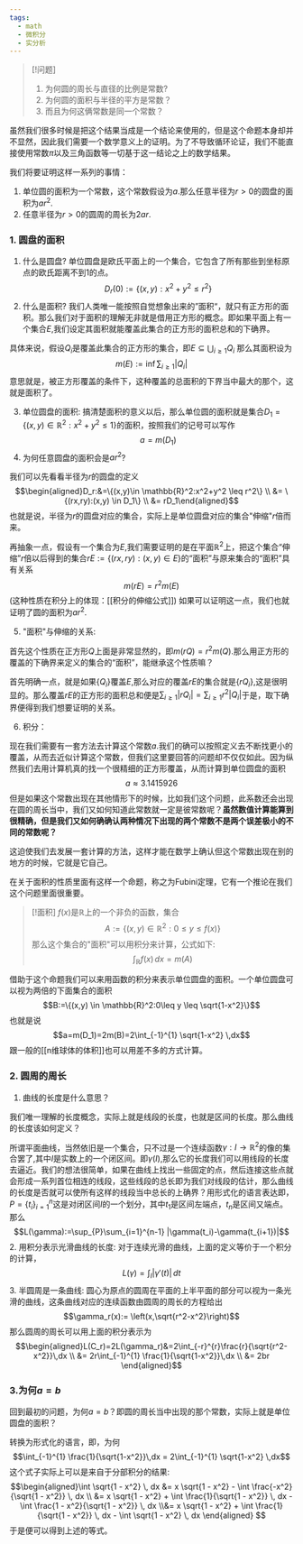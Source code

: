 ```yaml
---
tags:
  - math
  - 微积分
  - 实分析
---
```


> [!问题]
> 1. 为何圆的周长与直径的比例是常数?
> 2. 为何圆的面积与半径的平方是常数？
> 3. 而且为何这俩常数是同一个常数？

虽然我们很多时候是把这个结果当成是一个结论来使用的，但是这个命题本身却并不显然，因此我们需要一个数学意义上的证明。为了不导致循环论证，我们不能直接使用常数$\pi$以及三角函数等一切基于这一结论之上的数学结果。

我们将要证明这样一系列的事情：
1. 单位圆的面积为一个常数，这个常数假设为$a$.那么任意半径为$r >0$的圆盘的面积为$ar^2$.
2. 任意半径为$r >0$的圆周的周长为$2a r$.

### 1. 圆盘的面积

1. 什么是圆盘?
单位圆盘是欧氏平面上的一个集合，它包含了所有那些到坐标原点的欧氏距离不到1的点。
$$D_r(0):=\{(x,y):x^2+y^2\leq r^2\}$$
2. 什么是面积?
我们人类唯一能按照自觉想象出来的”面积“，就只有正方形的面积。那么我们对于面积的理解无非就是借用正方形的概念。即如果平面上有一个集合$E$,我们设定其面积就能覆盖此集合的正方形的面积总和的下确界。

具体来说，假设$Q_i$是覆盖此集合的正方形的集合，即$E \subseteq \bigcup_{i\geq 1} Q_i$
那么其面积设为$$m(E) := \inf \sum_{i\geq 1}|Q_i|$$
意思就是，被正方形覆盖的条件下，这种覆盖的总面积的下界当中最大的那个，这就是面积了。

3. 单位圆盘的面积: 
搞清楚面积的意义以后，那么单位圆的面积就是集合$D_1=\{(x,y)\in \mathbb{R}^2:x^2+y^2 \leq 1\}$的面积，按照我们的记号可以写作$$a=m(D_1)$$
4. 为何任意圆盘的面积会是$ar^2$?

我们可以先看看半径为$r$的圆盘的定义
$$\begin{aligned}D_r:&=\{(x,y)\in \mathbb{R}^2:x^2+y^2 \leq r^2\} \\ &= \{(rx,ry):(x,y) \in D_1\} \\ &= rD_1\end{aligned}$$
也就是说，半径为$r$的圆盘对应的集合，实际上是单位圆盘对应的集合"伸缩"$r$倍而来。

再抽象一点，假设有一个集合为$E$,我们需要证明的是在平面$\mathbb{R}^2$上，把这个集合“伸缩”$r$倍以后得到的集合$rE:= \{(rx,ry):(x,y)\in E\}$的“面积”与原来集合的“面积”具有关系$$m(rE)=r^2m(E)$$
(这种性质在积分上的体现：[[积分的伸缩公式]])
如果可以证明这一点，我们也就证明了圆的面积为$ar^2$.

5. "面积"与伸缩的关系:

首先这个性质在正方形$Q$上面是非常显然的，即$m(rQ) = r^2m(Q)$.那么用正方形的覆盖的下确界来定义的集合的“面积”，能继承这个性质嘛？

首先明确一点，就是如果$\{Q_i\}$覆盖$E$,那么对应的覆盖$rE$的集合就是$\{rQ_i\}$,这是很明显的。那么覆盖$rE$的正方形的面积总和便是$\sum_{i\geq 1}|rQ_i|=\sum_{i \geq 1}r^2|Q_i|$于是，取下确界便得到我们想要证明的关系。

6. 积分：

现在我们需要有一套方法去计算这个常数$a$.我们的确可以按照定义去不断找更小的覆盖，从而去近似计算这个常数，但我们这里要回答的问题却不仅仅如此。因为纵然我们去用计算机真的找一个很精细的正方形覆盖，从而计算到单位圆盘的面积$$a \approx 3.1415926$$但是如果这个常数出现在其他情形下的时候，比如我们这个问题，此系数还会出现在圆的周长当中，我们又如何知道此常数就一定是彼常数呢？**虽然数值计算能算到很精确，但是我们又如何确确认两种情况下出现的两个常数不是两个误差极小的不同的常数呢？**

这迫使我们去发展一套计算的方法，这样才能在数学上确认但这个常数出现在别的地方的时候，它就是它自己。

在关于面积的性质里面有这样一个命题，称之为Fubini定理，它有一个推论在我们这个问题里面很重要。

> [!面积]
> $f(x)$是$\mathbb{R}$上的一个非负的函数，集合$$A:=\{(x,y) \in \mathbb{R}^2:0\leq y \leq f(x)\}$$
> 那么这个集合的"面积"可以用积分来计算，公式如下:
> $$\int_{\mathbb{R}} f(x)\,dx = m(A)$$
> 

借助于这个命题我们可以来用函数的积分来表示单位圆盘的面积。一个单位圆盘可以视为两倍的下面集合的面积$$B:=\{(x,y) \in \mathbb{R}^2:0\leq y \leq \sqrt{1-x^2}\}$$
也就是说$$a=m(D_1)=2m(B)=2\int_{-1}^{1} \sqrt{1-x^2} \,dx$$
跟一般的[[n维球体的体积]]也可以用差不多的方式计算。
### 2.  圆周的周长

1. 曲线的长度是什么意思？

我们唯一理解的长度概念，实际上就是线段的长度，也就是区间的长度。那么曲线的长度该如何定义？

所谓平面曲线，当然依旧是一个集合，只不过是一个连续函数$\gamma:I \to \mathbb{R}^2$的像的集合罢了,其中$I$是实数上的一个闭区间。即$\gamma(I)$,那么它的长度我们可以用线段的长度去逼近。我们的想法很简单，如果在曲线上找出一些固定的点，然后连接这些点就会形成一系列首位相连的线段，这些线段的总长即为我们对线段的估计，那么曲线的长度是否就可以使所有这样的线段当中总长的上确界？用形式化的语言表达即，$P = \{t_i\}_{i=1}^{n}$这是对闭区间$I$的一个划分，其中$t_1$是区间左端点，$t_n$是区间又端点。那么$$L(\gamma):=\sup_{P}\sum_{i=1}^{n-1} |\gamma(t_i)-\gamma(t_{i+1})|$$
2. 用积分表示光滑曲线的长度:
对于连续光滑的曲线，上面的定义等价于一个积分的计算，$$L(\gamma)=\int_{I} |\gamma'(t)|\,dt$$
3. 半圆周是一条曲线:
圆心为原点的圆周在平面的上半平面的部分可以视为一条光滑的曲线，这条曲线对应的连续函数由圆周的周长的方程给出$$\gamma_r(x):= \left(x,\sqrt{r^2-x^2}\right)$$
那么圆周的周长可以用上面的积分表示为$$\begin{aligned}L(C_r)=2L(\gamma_r)&=2\int_{-r}^{r}\frac{r}{\sqrt{r^2-x^2}}\,dx \\ &= 2r\int_{-1}^{1} \frac{1}{\sqrt{1-x^2}}\,dx \\ &= 2br \end{aligned}$$
### 3.为何$a=b$
回到最初的问题，为何$a=b$？即圆的周长当中出现的那个常数，实际上就是单位圆盘的面积？

转换为形式化的语言，即，为何$$\int_{-1}^{1} \frac{1}{\sqrt{1-x^2}}\,dx  = 2\int_{-1}^{1} \sqrt{1-x^2} \,dx$$
这个式子实际上可以是来自于分部积分的结果:
$$\begin{aligned}\int \sqrt{1 - x^2} \, dx &= x \sqrt{1 - x^2} - \int \frac{-x^2}{\sqrt{1 - x^2}} \, dx \\ 
&= x \sqrt{1 - x^2} + \int \frac{1}{\sqrt{1 - x^2}} \, dx - \int \frac{1 - x^2}{\sqrt{1 - x^2}} \, dx
\\&= x \sqrt{1 - x^2} + \int \frac{1}{\sqrt{1 - x^2}} \, dx - \int \sqrt{1 - x^2} \, dx \end{aligned}
$$
于是便可以得到上述的等式。
